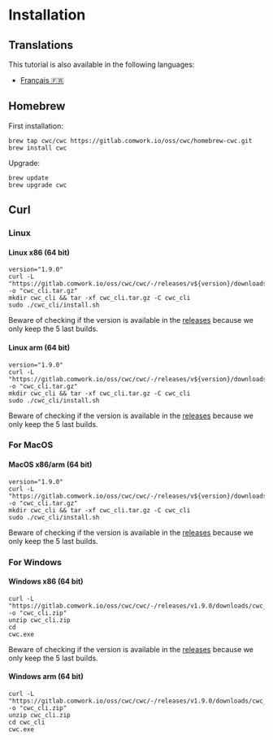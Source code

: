 # Installation

## Translations

This tutorial is also available in the following languages:
* [Français 🇫🇷](../translations/fr/cli/install.md)

## Homebrew

First installation:

```shell
brew tap cwc/cwc https://gitlab.comwork.io/oss/cwc/homebrew-cwc.git 
brew install cwc
```

Upgrade:

```shell
brew update
brew upgrade cwc
```

## Curl

### Linux

#### Linux x86 (64 bit)

```shell
version="1.9.0"
curl -L "https://gitlab.comwork.io/oss/cwc/cwc/-/releases/v${version}/downloads/cwc_${version}_linux_amd64.tar.gz" -o "cwc_cli.tar.gz"
mkdir cwc_cli && tar -xf cwc_cli.tar.gz -C cwc_cli 
sudo ./cwc_cli/install.sh
```

Beware of checking if the version is available in the [releases](https://gitlab.comwork.io/oss/cwc/cwc/-/releases) because we only keep the 5 last builds.

#### Linux arm (64 bit)

```shell
version="1.9.0"
curl -L "https://gitlab.comwork.io/oss/cwc/cwc/-/releases/v${version}/downloads/cwc_${version}_linux_arm64.tar.gz" -o "cwc_cli.tar.gz" 
mkdir cwc_cli && tar -xf cwc_cli.tar.gz -C cwc_cli 
sudo ./cwc_cli/install.sh
```

Beware of checking if the version is available in the [releases](https://gitlab.comwork.io/oss/cwc/cwc/-/releases) because we only keep the 5 last builds.

### For MacOS

#### MacOS x86/arm (64 bit)

```shell
version="1.9.0"
curl -L "https://gitlab.comwork.io/oss/cwc/cwc/-/releases/v${version}/downloads/cwc_${version}_darwin_all.tar.gz" -o "cwc_cli.tar.gz"
mkdir cwc_cli && tar -xf cwc_cli.tar.gz -C cwc_cli     
sudo ./cwc_cli/install.sh
```

Beware of checking if the version is available in the [releases](https://gitlab.comwork.io/oss/cwc/cwc/-/releases) because we only keep the 5 last builds.

### For Windows

#### Windows x86 (64 bit)

```shell
curl -L "https://gitlab.comwork.io/oss/cwc/cwc/-/releases/v1.9.0/downloads/cwc_1.9.0_windows_amd64.zip" -o "cwc_cli.zip"
unzip cwc_cli.zip 
cd 
cwc.exe
```

Beware of checking if the version is available in the [releases](https://gitlab.comwork.io/oss/cwc/cwc/-/releases) because we only keep the 5 last builds.

#### Windows arm (64 bit)

```shell
curl -L "https://gitlab.comwork.io/oss/cwc/cwc/-/releases/v1.9.0/downloads/cwc_1.9.0_windows_arm64.zip" -o "cwc_cli.zip"
unzip cwc_cli.zip 
cd cwc_cli
cwc.exe
```
